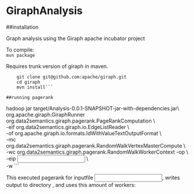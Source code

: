 GiraphAnalysis
==============

##installation

Graph analysis using the Giraph apache incubator project

To compile:  
```mvn package```

Requires trunk version of giraph in maven.  
```
	git clone git@github.com:apache/giraph.git  
	cd giraph  
	mvn install```

##running pagerank
```
hadoop jar target/Analysis-0.0.1-SNAPSHOT-jar-with-dependencies.jar\  
org.apache.giraph.GiraphRunner  org.data2semantics.giraph.pagerank.PageRankComputation \  
-eif org.data2semantics.giraph.io.EdgeListReader  \  
-of org.apache.giraph.io.formats.IdWithValueTextOutputFormat \  
-mc org.data2semantics.giraph.pagerank.RandomWalkVertexMasterCompute \  
-wc org.data2semantics.giraph.pagerank.RandomWalkWorkerContext
-op <outputPath> \  
-eip <input edge list> \  
-w <number of workers>```

This executed pagerank for inputfile <input edge list>, writes output to directory <outputPath>, and uses this amount of workers: <number of workers>
